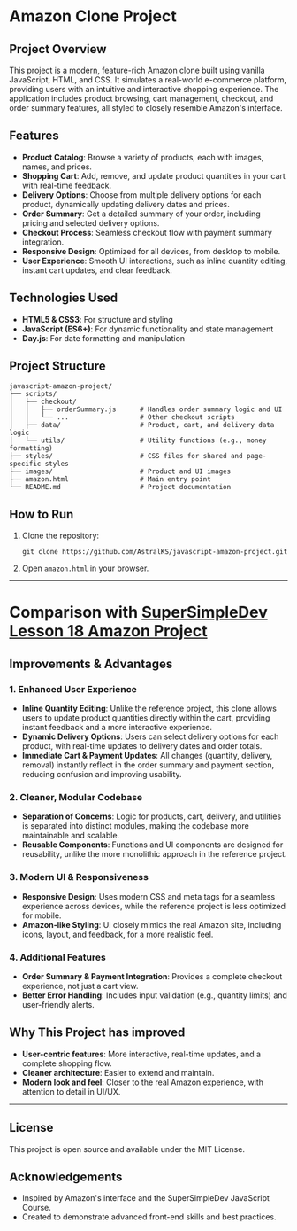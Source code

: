 # Amazon Clone Project

## Project Overview
This project is a modern, feature-rich Amazon clone built using vanilla JavaScript, HTML, and CSS. It simulates a real-world e-commerce platform, providing users with an intuitive and interactive shopping experience. The application includes product browsing, cart management, checkout, and order summary features, all styled to closely resemble Amazon's interface.

## Features
- **Product Catalog**: Browse a variety of products, each with images, names, and prices.
- **Shopping Cart**: Add, remove, and update product quantities in your cart with real-time feedback.
- **Delivery Options**: Choose from multiple delivery options for each product, dynamically updating delivery dates and prices.
- **Order Summary**: Get a detailed summary of your order, including pricing and selected delivery options.
- **Checkout Process**: Seamless checkout flow with payment summary integration.
- **Responsive Design**: Optimized for all devices, from desktop to mobile.
- **User Experience**: Smooth UI interactions, such as inline quantity editing, instant cart updates, and clear feedback.

## Technologies Used
- **HTML5 & CSS3**: For structure and styling
- **JavaScript (ES6+)**: For dynamic functionality and state management
- **Day.js**: For date formatting and manipulation

## Project Structure
```
javascript-amazon-project/
├── scripts/
│   ├── checkout/
│   │   ├── orderSummary.js      # Handles order summary logic and UI
│   │   └── ...                  # Other checkout scripts
│   ├── data/                    # Product, cart, and delivery data logic
│   └── utils/                   # Utility functions (e.g., money formatting)
├── styles/                      # CSS files for shared and page-specific styles
├── images/                      # Product and UI images
├── amazon.html                  # Main entry point
└── README.md                    # Project documentation
```

## How to Run
1. Clone the repository:
   ```
   git clone https://github.com/AstralKS/javascript-amazon-project.git
   ```
2. Open `amazon.html` in your browser.

---

# Comparison with [SuperSimpleDev Lesson 18 Amazon Project](https://github.com/SuperSimpleDev/javascript-course/tree/main/2-copy-of-code/lesson-18)

## Improvements & Advantages

### 1. **Enhanced User Experience**
- **Inline Quantity Editing**: Unlike the reference project, this clone allows users to update product quantities directly within the cart, providing instant feedback and a more interactive experience.
- **Dynamic Delivery Options**: Users can select delivery options for each product, with real-time updates to delivery dates and order totals.
- **Immediate Cart & Payment Updates**: All changes (quantity, delivery, removal) instantly reflect in the order summary and payment section, reducing confusion and improving usability.

### 2. **Cleaner, Modular Codebase**
- **Separation of Concerns**: Logic for products, cart, delivery, and utilities is separated into distinct modules, making the codebase more maintainable and scalable.
- **Reusable Components**: Functions and UI components are designed for reusability, unlike the more monolithic approach in the reference project.

### 3. **Modern UI & Responsiveness**
- **Responsive Design**: Uses modern CSS and meta tags for a seamless experience across devices, while the reference project is less optimized for mobile.
- **Amazon-like Styling**: UI closely mimics the real Amazon site, including icons, layout, and feedback, for a more realistic feel.

### 4. **Additional Features**
- **Order Summary & Payment Integration**: Provides a complete checkout experience, not just a cart view.
- **Better Error Handling**: Includes input validation (e.g., quantity limits) and user-friendly alerts.

## Why This Project has improved
- **User-centric features**: More interactive, real-time updates, and a complete shopping flow.
- **Cleaner architecture**: Easier to extend and maintain.
- **Modern look and feel**: Closer to the real Amazon experience, with attention to detail in UI/UX.

---

## License
This project is open source and available under the MIT License.

## Acknowledgements
- Inspired by Amazon's interface and the SuperSimpleDev JavaScript Course.
- Created to demonstrate advanced front-end skills and best practices.

